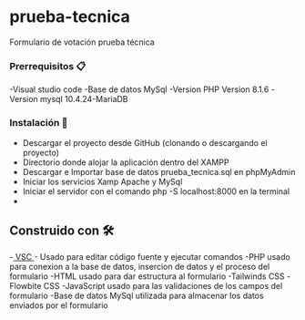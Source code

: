 # prueba-tecnica
Formulario de votación prueba técnica

###  Prerrequisitos 📋
-Visual studio code
-Base de datos MySql
-Version PHP Version 8.1.6
-Version mysql 10.4.24-MariaDB

###  Instalación 🔧
- Descargar el proyecto desde GitHub (clonando o descargando el proyecto)
- Directorio donde alojar la aplicación dentro del XAMPP
- Descargar e Importar base de datos prueba_tecnica.sql en phpMyAdmin
- Iniciar los servicios Xamp Apache y MySql
- Iniciar el servidor con el comando php -S localhost:8000 en la terminal
- 
##  Construido con 🛠️
-[ VSC ](https://code.visualstudio.com/) - Usado para editar código fuente y ejecutar comandos
-PHP usado para conexion a la base de datos, insercion de datos y el proceso del formulario
-HTML usado para dar estructura al formulario
-Tailwinds CSS
-Flowbite CSS
-JavaScript usado para las validaciones de los campos del formulario
-Base de datos MySql utilizada para almacenar los datos enviados por el formulario
